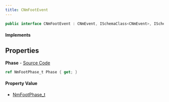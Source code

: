 ```yaml
---
title: CNmFootEvent
---
```


```csharp
public interface CNmFootEvent : CNmEvent, ISchemaClass<CNmEvent>, ISchemaClass<CNmFootEvent>, ISchemaField, ISchemaClass, INativeHandle
```

#### Implements

## Properties

**Phase** - [Source Code](https://github.com/swiftly-solution/swiftlys2/blob/master/managed/src/SwiftlyS2.Generated/Schemas/Interfaces/CNmFootEvent.cs#L16)

```csharp
ref NmFootPhase_t Phase { get; }
```

#### Property Value

- [NmFootPhase_t](/docs/api/shared/schemadefinitions/nmfootphase_t)

